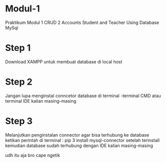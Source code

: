 # Modul-1
Praktikum Modul 1 CRUD 2 Accounts Student and Teacher
Using Database MySql

# Step 1 
Download XAMPP untuk membuat database di local host

# Step 2
Jangan lupa menginstal conncetor database di terminal 
-terminal CMD atau terminal IDE kalian masing-masing

# Step 3 
Melanjutkan penginstalan connector agar bisa terhubung ke database 
ketikan perintah di terminal : pip 3 install mysql-connector 
setelah terinstall kemudian database sudah terhubung dengan IDE kalian masing-masing

udh itu aja bro cape ngetik
